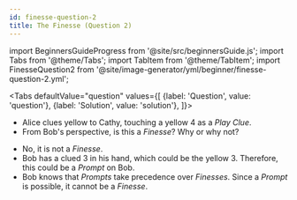 ```yaml
---
id: finesse-question-2
title: The Finesse (Question 2)
---
```


import BeginnersGuideProgress from '@site/src/beginnersGuide.js';
import Tabs from '@theme/Tabs';
import TabItem from '@theme/TabItem';
import FinesseQuestion2 from '@site/image-generator/yml/beginner/finesse-question-2.yml';

<BeginnersGuideProgress id="finesse-question-2" />

<!-- lint disable no-undefined-references -->

<Tabs
defaultValue="question"
values={[
{label: 'Question', value: 'question'},
{label: 'Solution', value: 'solution'},
]}>
<TabItem value="question">

- Alice clues yellow to Cathy, touching a yellow 4 as a _Play Clue_.
- From Bob's perspective, is this a _Finesse_? Why or why not?

</TabItem>
<TabItem value="solution">

- No, it is not a _Finesse_.
- Bob has a clued 3 in his hand, which could be the yellow 3. Therefore, this could be a _Prompt_ on Bob.
- Bob knows that _Prompts_ take precedence over _Finesses_. Since a _Prompt_ is possible, it cannot be a _Finesse_.

</TabItem>
</Tabs>

<FinesseQuestion2 />
